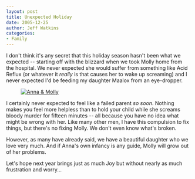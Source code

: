 ```yaml
---
layout: post
title: Unexpected Holiday
date: 2005-12-25
author: Jeff Watkins
categories:
- Family
---
```


I don't think it's any secret that this holiday season hasn't been what we expected -- starting off with the blizzard when we took Molly home from the hospital. We never expected she would suffer from something like Acid Reflux (or whatever it *really* is that causes her to wake up screaming) and I never expected I'd be feeding my daughter Maalox from an eye-dropper.

<figure><a href="http://www.flickr.com/photo.gne?id=77237917"><img class="photo" src="http://static.flickr.com/39/77237917_3b67e9f755.jpg" alt="Anna &amp; Molly" border="0"></a> </figure>

I certainly never expected to feel like a failed parent *so soon*. Nothing makes you feel more helpless than to hold your child while she screams bloody murder for fifteen minutes -- all because you have no idea what might be wrong with her. Like many other men, I have this compulsion to fix things, but there's no fixing Molly. We don't even know what's broken.

However, as many have already said, we have a beautiful daughter who we love very much. And if Anna's own infancy is any guide, Molly will grow out of her problems.

Let's hope next year brings just as much Joy but without nearly as much frustration and worry...